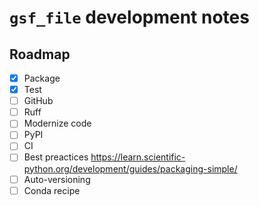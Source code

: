 # `gsf_file` development notes

## Roadmap

- [x] Package
- [x] Test
- [ ] GitHub
- [ ] Ruff
- [ ] Modernize code
- [ ] PyPI
- [ ] CI
- [ ] Best preactices <https://learn.scientific-python.org/development/guides/packaging-simple/>
- [ ] Auto-versioning
- [ ] Conda recipe

